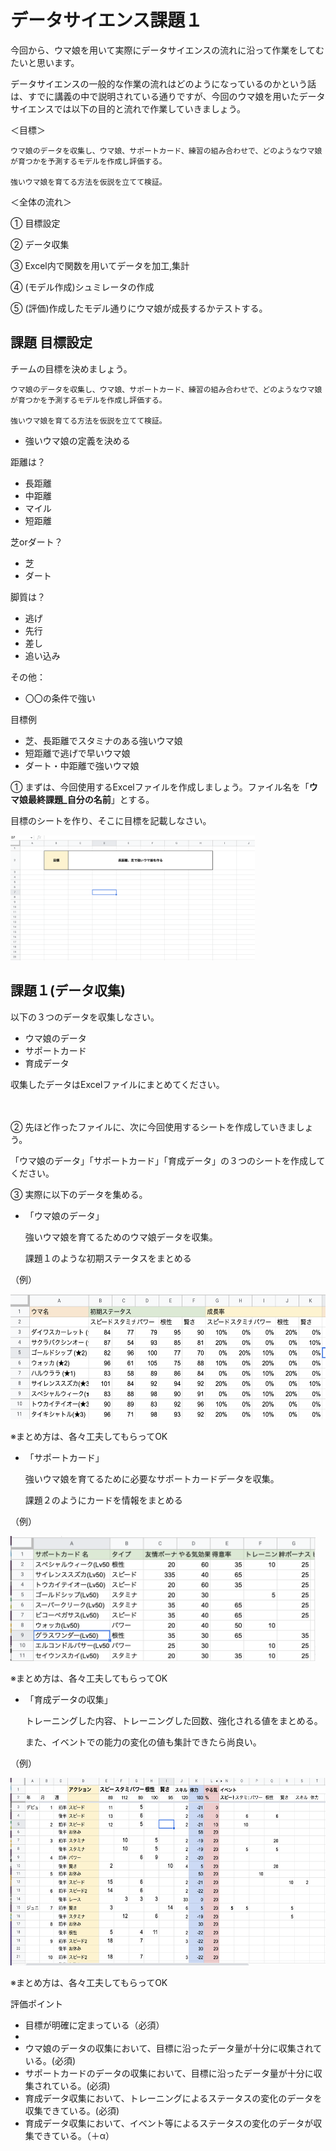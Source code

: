 # データサイエンス課題１

今回から、ウマ娘を用いて実際にデータサイエンスの流れに沿って作業をしてむたいと思います。


データサイエンスの一般的な作業の流れはどのようになっているのかという話は、すでに講義の中で説明されている通りですが、今回のウマ娘を用いたデータサイエンスでは以下の目的と流れで作業していきましょう。


＜目標＞

```
ウマ娘のデータを収集し、ウマ娘、サポートカード、練習の組み合わせで、どのようなウマ娘が育つかを予測するモデルを作成し評価する。

強いウマ娘を育てる方法を仮説を立てて検証。
```



＜全体の流れ＞

① 目標設定

② データ収集

③ Excel内で関数を用いてデータを加工,集計

④ (モデル作成)シュミレータの作成

⑤ (評価)作成したモデル通りにウマ娘が成長するかテストする。



## 課題 目標設定

チームの目標を決めましょう。

```
ウマ娘のデータを収集し、ウマ娘、サポートカード、練習の組み合わせで、どのようなウマ娘が育つかを予測するモデルを作成し評価する。

強いウマ娘を育てる方法を仮説を立てて検証。
```

- 強いウマ娘の定義を決める

距離は？
- 長距離
- 中距離
- マイル
- 短距離

芝orダート？
- 芝
- ダート

脚質は？
- 逃げ
- 先行
- 差し
- 追い込み

その他：
- 〇〇の条件で強い


目標例
- 芝、長距離でスタミナのある強いウマ娘
- 短距離で逃げで早いウマ娘
- ダート・中距離で強いウマ娘



① まずは、今回使用するExcelファイルを作成しましょう。ファイル名を「**ウマ娘最終課題_自分の名前**」とする。

目標のシートを作り、そこに目標を記載しなさい。


<img src="../images/uma0.png" height="200">



## 課題１(データ収集)


以下の３つのデータを収集しなさい。

- ウマ娘のデータ
- サポートカード
- 育成データ

収集したデータはExcelファイルにまとめてください。

　　
  　
   
  
 
② 先ほど作ったファイルに、次に今回使用するシートを作成していきましょう。

「ウマ娘のデータ」「サポートカード」「育成データ」の３つのシートを作成してください。



③ 実際に以下のデータを集める。


- 「ウマ娘のデータ」

  強いウマ娘を育てるためのウマ娘データを収集。
  
  課題１のような初期ステータスをまとめる
  
 
（例）

<img src="../images/uma1.png" height="200">

※まとめ方は、各々工夫してもらってOK


- 「サポートカード」

  強いウマ娘を育てるために必要なサポートカードデータを収集。
  
  課題２のようにカードを情報をまとめる

（例）

<img src="../images/uma2.png" height="200">

※まとめ方は、各々工夫してもらってOK


- 「育成データの収集」
   
    トレーニングした内容、トレーニングした回数、強化される値をまとめる。
    
    また、イベントでの能力の変化の値も集計できたら尚良い。

（例）

<img src="../images/uma3.png" height="300">

※まとめ方は、各々工夫してもらってOK


評価ポイント
- 目標が明確に定まっている（必須）
- 
- ウマ娘のデータの収集において、目標に沿ったデータ量が十分に収集されている。(必須)
- サポートカードのデータの収集において、目標に沿ったデータ量が十分に収集されている。(必須)
- 育成データ収集において、トレーニングによるステータスの変化のデータを収集できている。(必須)
- 育成データ収集において、イベント等によるステータスの変化のデータが収集できている。（＋α）


